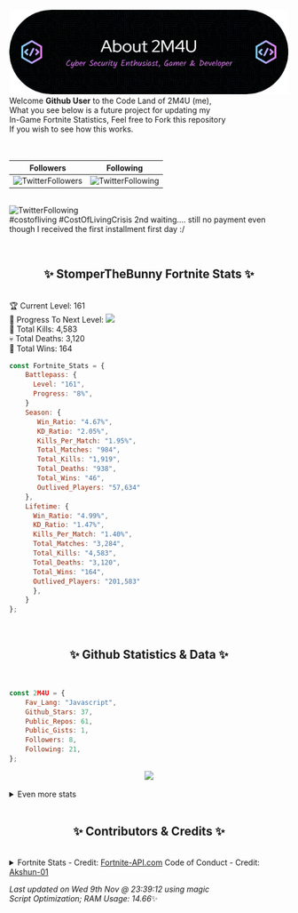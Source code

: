 
  ![Header](./src/github-banner.png)
  <br>
  Welcome **Github User** to the Code Land of 2M4U (me),<br>
  What you see below is a future project for updating my<br>
  In-Game Fortnite Statistics, Feel free to Fork this repository<br>
  If you wish to see how this works.
  <br><br>
  <br>
  
  | Followers  | Following |
  | ---------- |:---------:|
  | ![TwitterFollowers](https://img.shields.io/badge/Twitter%20Followers-77-blue)  | ![TwitterFollowing](https://img.shields.io/badge/Twitter%20Following-231-blue)  |


  <br>![TwitterFollowing](https://img.shields.io/badge/Latest%20Tweet--blue)<br>
  #costofliving #CostOfLivingCrisis 
2nd waiting.... still no payment even though I received the first installment first day :/
   
  <br><h2 align="center"> ✨ StomperTheBunny Fortnite Stats ✨</h2><br>
  🏆 Current Level: 161<br>
  🎉 Progress To Next Level: ![](https://geps.dev/progress/8)<br>
  🎯 Total Kills: 4,583<br>
  💀 Total Deaths: 3,120<br>
  👑 Total Wins: 164<br>

```js
const Fortnite_Stats = {
    Battlepass: {
      Level: "161",
      Progress: "8%",    
    }
    Season: { 
       Win_Ratio: "4.67%",
       KD_Ratio: "2.05%",
       Kills_Per_Match: "1.95%",
       Total_Matches: "984",
       Total_Kills: "1,919",
       Total_Deaths: "938",
       Total_Wins: "46",
       Outlived_Players: "57,634"
    },
    Lifetime: {
      Win_Ratio: "4.99%",
      KD_Ratio: "1.47%",
      Kills_Per_Match: "1.40%",
      Total_Matches: "3,284",
      Total_Kills: "4,583",
      Total_Deaths: "3,120",
      Total_Wins: "164",
      Outlived_Players: "201,583"
      },
    }
}; 
```


<br><h2 align="center"> ✨ Github Statistics & Data ✨</h2><br>

```js
const 2M4U = {
    Fav_Lang: "Javascript",
    Github_Stars: 37,
    Public_Repos: 61,
    Public_Gists: 1,
    Followers: 8,
    Following: 21,
}; 
```

<p align="center">
<img src="https://github-readme-streak-stats.herokuapp.com/?user=2M4U&theme=tokyonight">
</p>
<details>
  <summary>
      Even more stats
  </summary>
  <p align="center">
    <img src="https://github-profile-trophy.vercel.app/?username=2M4U&theme=dracula">
    <img src="https://github-readme-stats.vercel.app/api?username=2M4U&theme=tokyonight&count_private=true&show_icons=true&include_all_commits=true">
  </p>
</details>
<br><h2 align="center"> ✨ Contributors & Credits ✨</h2><br>
<details>
  <summary>
      Fortnite Stats - Credit: <a href="https://fortnite-api.com/?utm_source=github.com/2M4U/2M4U">Fortnite-API.com</a>
      Code of Conduct - Credit: <a href="https://github.com/Akshun-01">Akshun-01</a>
  </summary>
</details>

<!-- Last updated on Wed Nov 09 2022 23:39:12 GMT+0000 (Coordinated Universal Time) ;-;-->
<i>Last updated on  Wed 9th Nov @ 23:39:12 using magic<br>
Script Optimization; RAM Usage: 14.66</i>✨